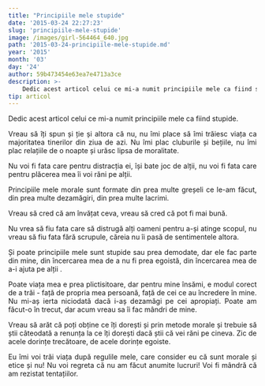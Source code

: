 ```yaml
---
title: "Principiile mele stupide"
date: '2015-03-24 22:27:23'
slug: 'principiile-mele-stupide'
image: /images/girl-564464_640.jpg
path: '2015-03-24-principiile-mele-stupide.md'
year: '2015'
month: '03'
day: '24'
author: 59b473454e63ea7e4713a3ce
description: >-
    Dedic acest articol celui ce mi-a numit principiile mele ca fiind stupide.Vreau să îți spun și ție și altora că nu, nu îmi place să îmi trăiesc viața ca majoritatea tinerilor din ziua de azi. Nu îmi 
tip: articol
---
```

<div class="kg-card-markdown"><p style="text-align: justify;">Dedic acest articol celui ce mi-a numit principiile mele ca fiind stupide.</p>
<p style="text-align: justify;">Vreau să îți spun și ție și altora că nu, nu îmi place să îmi trăiesc viața ca majoritatea tinerilor din ziua de azi. Nu îmi plac cluburile și bețiile, nu îmi plac relațiile de o noapte și urăsc lipsa de moralitate.</p>
<p style="text-align: justify;">Nu voi fi fata care pentru distracția ei, își bate joc de alții, nu voi fi fata care pentru plăcerea mea îi voi răni pe alții.</p>
<p style="text-align: justify;">Principiile mele morale sunt formate din prea multe greșeli  ce le-am făcut, din prea multe dezamăgiri, din prea multe lacrimi.</p>
<p style="text-align: justify;">Vreau să cred că am învățat ceva, vreau să cred că pot fi mai bună.</p>
<p style="text-align: justify;">Nu vrea să fiu fata care să distrugă alți oameni pentru a-și atinge scopul, nu vreau să fiu fata fără scrupule, căreia nu îi pasă de sentimentele altora.</p>
<p style="text-align: justify;">Și poate principiile mele sunt stupide sau  prea demodate, dar ele fac parte din mine, din încercarea mea de a nu fi prea egoistă, din încercarea mea de a-i ajuta pe alții .</p>
<p style="text-align: justify;">Poate viața mea e prea plictisitoare, dar pentru mine însămi, e modul corect de a trăi - față de propria mea persoană, față de cei ce au încredere în mine. Nu mi-aș ierta niciodată dacă i-aș dezamăgi pe cei apropiați. Poate am făcut-o în trecut, dar acum vreau sa îi fac mândri de mine.</p>
<p style="text-align: justify;">Vreau să arăt că poți obține ce îți dorești și prin metode morale și trebuie să știi câteodată a renunța la ce îți dorești dacă știi că vei răni pe cineva. Zic de acele dorințe trecătoare, de acele dorințe egoiste.</p>
<p style="text-align: justify;">Eu îmi voi trăi viața după regulile mele, care consider eu că sunt morale și etice și nu! Nu voi regreta că nu am făcut anumite lucruri! Voi fi mândră că am rezistat tentațiilor.</p>
</div>
    